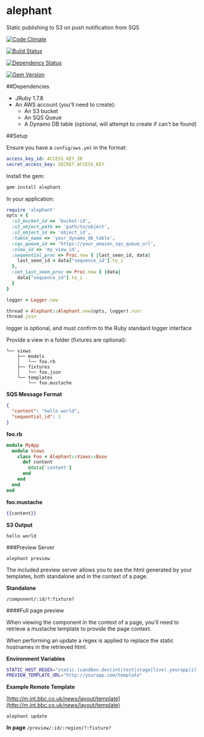 alephant
=========

Static publishing to S3 on push notification from SQS

[![Code Climate](https://codeclimate.com/repos/52d6bec56956802e26011a0f/badges/fce457795179641460e0/gpa.png)](https://codeclimate.com/repos/52d6bec56956802e26011a0f/feed)

[![Build Status](https://travis-ci.org/BBC-News/alephant.png?branch=master)](https://travis-ci.org/BBC-News/alephant)

[![Dependency Status](https://gemnasium.com/BBC-News/alephant.png)](https://gemnasium.com/BBC-News/alephant)

[![Gem Version](https://badge.fury.io/rb/alephant.png)](http://badge.fury.io/rb/alephant)

##Dependencies

- JRuby 1.7.8
- An AWS account (you'll need to create):
  - An S3 bucket
  - An SQS Queue
  - A Dynamo DB table (optional, will attempt to create if can't be found)

##Setup

Ensure you have a `config/aws.yml` in the format:

```yaml
access_key_id: ACCESS_KEY_ID
secret_access_key: SECRET_ACCESS_KEY
```

Install the gem:

```sh
gem install alephant
```

In your application:

```rb
require 'alephant'
opts = {
  :s3_bucket_id => 'bucket-id',
  :s3_object_path => 'path/to/object',
  :s3_object_id => 'object_id',
  :table_name => 'your_dynamo_db_table',
  :sqs_queue_id => 'https://your_amazon_sqs_queue_url',
  :view_id => 'my_view_id',
  :sequential_proc => Proc.new { |last_seen_id, data|
    last_seen_id < data["sequence_id"].to_i
  },
  :set_last_seen_proc => Proc.new { |data|
    data["sequence_id"].to_i
  }
}

logger = Logger.new

thread = Alephant::Alephant.new(opts, logger).run!
thread.join
```

logger is optional, and must confirm to the Ruby standard logger interface

Provide a view in a folder (fixtures are optional):

```
└── views
    ├── models
    │   └── foo.rb
    ├── fixtures
    │   └── foo.json
    └── templates
        └── foo.mustache
```

**SQS Message Format**

```json
{
  "content": "hello world",
  "sequential_id": 1
}
```

**foo.rb**

```rb
module MyApp
  module Views
    class Foo < Alephant::Views::Base
      def content
        @data['content']
      end
    end
  end
end
```

**foo.mustache**

```mustache
{{content}}
```

**S3 Output**

```
hello world
```

###Preview Server

`alephant preview`

The included preview server allows you to see the html generated by your
templates, both standalone and in the context of a page.

**Standalone**

`/component/:id/?:fixture?`

####Full page preview

When viewing the component in the context of a page, you'll need to retrieve a
mustache template to provide the page context.

When performing an update a regex is applied to replace the static hostnames in
the retrieved html.

**Environment Variables**

```sh
STATIC_HOST_REGEX="static.(sandbox.dev|int|test|stage|live).yourapp(i)?.com\/"
PREVIEW_TEMPLATE_URL="http://yourapp.com/template"
```

**Example Remote Template**

[http://m.int.bbc.co.uk/news/layout/template](http://m.int.bbc.co.uk/news/layout/template)

`alephant update`

**In page**
`/preview/:id/:region/?:fixture?`

